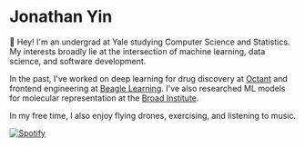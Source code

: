 # Jonathan Yin

:wave: Hey! I'm an undergrad at Yale studying Computer Science and Statistics. My interests broadly lie at the intersection of machine learning, data science, and software development.

In the past, I've worked on deep learning for drug discovery at [Octant](https://www.octant.bio/) and frontend engineering at [Beagle Learning](https://en.beaglelearning.com/). I've also researched ML models for molecular representation at the [Broad Institute](https://www.broadinstitute.org/).

In my free time, I also enjoy flying drones, exercising, and listening to music.

[![Spotify](https://github-readme-spotify-integration.vercel.app/api/spotify)](https://open.spotify.com/user/31zxxcqxoxpt32xqkeagawfbttte?si=a2dbfea93b6b4113)
